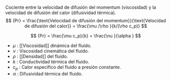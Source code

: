 
Cociente entre la velocidad de difusión del momentum (viscosidad) y la velocidad de difusión del calor (difusividad térmica).
$$
	{Pr} = \frac{\text{Velocidad de difusión del momentum}}{\text{Velocidad de difusión del calor}} = \frac{\mu /\rho }{k/(\rho c_p)}
$$

$$
	{Pr} = \frac{\mu c_p}{k} = \frac{\nu }{\alpha }
$$
- $\mu$ : [[Viscosidad]] dinámica del fluido.
- $\nu$ : Viscosidad cinemática del fluido.
- $\rho$ : [[Densidad]] del fluido.
- $k$ : Conductividad térmica del fluido.
- $c_p$ : Calor específico del fluido a presión constante.
- $\alpha$ : Difusividad térmica del fluido.